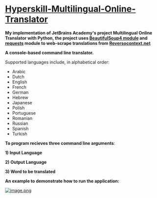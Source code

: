 # **[Hyperskill-Multilingual-Online-Translator](https://hyperskill.org/projects/99?track=2)**

**My implementation of JetBrains Academy's project Multilingual Online Translator with Python, the project uses [BeautifulSoup4 module](https://pypi.org/project/beautifulsoup4/) and [requests](https://pypi.org/project/requests/) module to web-scrape translations from [Reversocontext.net](https://context.reverso.net/translation/)**

**A console-based command line translator.**

Supported languages include, in alphabetical order:

* Arabic
* Dutch
* English
* French
* German
* Hebrew
* Japanese
* Polish
* Portuguese
* Romanian
* Russian
* Spanish
* Turkish


**To program recieves three command line arguments**:

**1) Input Language**

**2) Output Language**

**3) Word to be translated**

**An example to demonstrate how to run the application:**

[![image.png](https://i.postimg.cc/GmzcqL9w/image.png)](https://postimg.cc/Sn2FKpWD)
